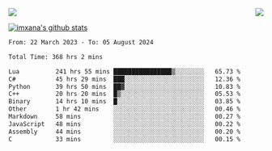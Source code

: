<p>
  <a href="https://count.getloli.com/"><img src="https://count.getloli.com/get/@xana.readme?theme=moebooru-h"></a>
  <img src="https://weather-icon.journeyad.repl.co/@hangzhou?v=1" align="right">
</p>


<a href="https://github.com/imxana"><img align="center" src="https://github-readme-stats.vercel.app/api?username=imxana&show_icons=true&include_all_commits=true&hide_border=tru&custom_title=imxana%27s%20Github%20Stats" alt="imxana's github stats" /></a> 

<!--START_SECTION:waka-->

```txt
From: 22 March 2023 - To: 05 August 2024

Total Time: 368 hrs 2 mins

Lua          241 hrs 55 mins ████████████████▒░░░░░░░░   65.73 %
C#           45 hrs 29 mins  ███░░░░░░░░░░░░░░░░░░░░░░   12.36 %
Python       39 hrs 50 mins  ██▓░░░░░░░░░░░░░░░░░░░░░░   10.83 %
C++          20 hrs 20 mins  █▒░░░░░░░░░░░░░░░░░░░░░░░   05.53 %
Binary       14 hrs 10 mins  █░░░░░░░░░░░░░░░░░░░░░░░░   03.85 %
Other        1 hr 42 mins    ░░░░░░░░░░░░░░░░░░░░░░░░░   00.46 %
Markdown     58 mins         ░░░░░░░░░░░░░░░░░░░░░░░░░   00.27 %
JavaScript   48 mins         ░░░░░░░░░░░░░░░░░░░░░░░░░   00.22 %
Assembly     44 mins         ░░░░░░░░░░░░░░░░░░░░░░░░░   00.20 %
C            33 mins         ░░░░░░░░░░░░░░░░░░░░░░░░░   00.15 %
```

<!--END_SECTION:waka-->
